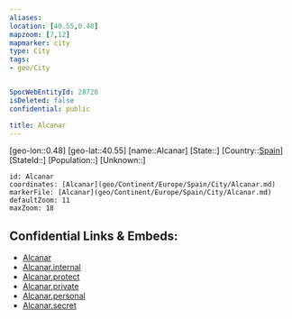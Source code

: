 ```yaml
---
aliases: 
location: [40.55,0.48]
mapzoom: [7,12] 
mapmarker: city 
type: City
tags:
- geo/City


SpocWebEntityId: 28720
isDeleted: false
confidential: public

title: Alcanar
---
```

[geo-lon::0.48]
[geo-lat::40.55]
[name::Alcanar]
[State::]
[Country::[Spain](geo/Continent/Europe/Spain.md)]
[StateId::]
[Population::]
[Unknown::]


```leaflet
id: Alcanar
coordinates: [Alcanar](geo/Continent/Europe/Spain/City/Alcanar.md)
markerFile: [Alcanar](geo/Continent/Europe/Spain/City/Alcanar.md)
defaultZoom: 11 
maxZoom: 18
```


## Confidential Links & Embeds: 
- [Alcanar](../../../../../../_public/geo/Continent/Europe/Spain/City/Alcanar.md) 
- [Alcanar.internal](../../../../../../_internal/geo/Continent/Europe/Spain/City/Alcanar.internal.md) 
- [Alcanar.protect](../../../../../../_protect/geo/Continent/Europe/Spain/City/Alcanar.protect.md) 
- [Alcanar.private](../../../../../../_private/geo/Continent/Europe/Spain/City/Alcanar.private.md) 
- [Alcanar.personal](../../../../../../_personal/geo/Continent/Europe/Spain/City/Alcanar.personal.md) 
- [Alcanar.secret](../../../../../../_secret/geo/Continent/Europe/Spain/City/Alcanar.secret.md) 
